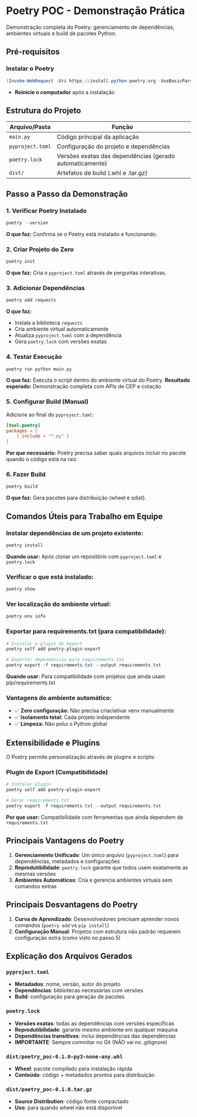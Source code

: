 # Poetry POC - Demonstração Prática

Demonstração completa do Poetry: gerenciamento de dependências, ambientes virtuais e build de pacotes Python.

## Pré-requisitos

### Instalar o Poetry

```powershell
(Invoke-WebRequest -Uri https://install.python-poetry.org -UseBasicParsing).Content | py -
```

-   **Reinicie o computador** após a instalação

## Estrutura do Projeto

| Arquivo/Pasta    | Função                                                   |
| ---------------- | -------------------------------------------------------- |
| `main.py`        | Código principal da aplicação                            |
| `pyproject.toml` | Configuração do projeto e dependências                   |
| `poetry.lock`    | Versões exatas das dependências (gerado automaticamente) |
| `dist/`          | Artefatos de build (.whl e .tar.gz)                      |

## Passo a Passo da Demonstração

### 1. Verificar Poetry Instalado

```powershell
poetry --version
```

**O que faz:** Confirma se o Poetry está instalado e funcionando.

### 2. Criar Projeto do Zero

```powershell
poetry init
```

**O que faz:** Cria o `pyproject.toml` através de perguntas interativas.

### 3. Adicionar Dependências

```powershell
poetry add requests
```

**O que faz:**

-   Instala a biblioteca `requests`
-   Cria ambiente virtual automaticamente
-   Atualiza `pyproject.toml` com a dependência
-   Gera `poetry.lock` com versões exatas

### 4. Testar Execução

```powershell
poetry run python main.py
```

**O que faz:** Executa o script dentro do ambiente virtual do Poetry.
**Resultado esperado:** Demonstração completa com APIs de CEP e cotação

### 5. Configurar Build (Manual)

Adicione ao final do `pyproject.toml`:

```toml
[tool.poetry]
packages = [
    { include = "*.py" }
]
```

**Por que necessário:** Poetry precisa saber quais arquivos incluir no pacote quando o código está na raiz.

### 6. Fazer Build

```powershell
poetry build
```

**O que faz:** Gera pacotes para distribuição (wheel e sdist).

## Comandos Úteis para Trabalho em Equipe

### Instalar dependências de um projeto existente:

```powershell
poetry install
```

**Quando usar:** Após clonar um repositório com `pyproject.toml` e `poetry.lock`

### Verificar o que está instalado:

```powershell
poetry show
```

### Ver localização do ambiente virtual:

```powershell
poetry env info
```

### Exportar para requirements.txt (para compatibilidade):

```powershell
# Instalar o plugin de export
poetry self add poetry-plugin-export

# Exportar dependências para requirements.txt
poetry export -f requirements.txt --output requirements.txt
```

**Quando usar:** Para compatibilidade com projetos que ainda usam pip/requirements.txt

### Vantagens do ambiente automático:

-   ✅ **Zero configuração:** Não precisa criar/ativar venv manualmente
-   ✅ **Isolamento total:** Cada projeto independente
-   ✅ **Limpeza:** Não polui o Python global

## Extensibilidade e Plugins

O Poetry permite personalização através de plugins e scripts:

### Plugin de Export (Compatibilidade)

```powershell
# Instalar plugin
poetry self add poetry-plugin-export

# Gerar requirements.txt
poetry export -f requirements.txt --output requirements.txt
```

**Por que usar:** Compatibilidade com ferramentas que ainda dependem de `requirements.txt`

## Principais Vantagens do Poetry

1. **Gerenciamento Unificado**: Um único arquivo (`pyproject.toml`) para dependências, metadados e configurações
2. **Reprodutibilidade**: `poetry.lock` garante que todos usem exatamente as mesmas versões
3. **Ambientes Automáticos**: Cria e gerencia ambientes virtuais sem comandos extras

## Principais Desvantagens do Poetry

1. **Curva de Aprendizado**: Desenvolvedores precisam aprender novos comandos (`poetry add` vs `pip install`)
2. **Configuração Manual**: Projetos com estrutura não padrão requerem configuração extra (como visto no passo 5)

## Explicação dos Arquivos Gerados

### `pyproject.toml`

-   **Metadados**: nome, versão, autor do projeto
-   **Dependências**: bibliotecas necessárias com versões
-   **Build**: configuração para geração de pacotes

### `poetry.lock`

-   **Versões exatas**: todas as dependências com versões específicas
-   **Reprodutibilidade**: garante mesmo ambiente em qualquer máquina
-   **Dependências transitivas**: inclui dependências das dependências
-   **IMPORTANTE**: Sempre commitar no Git (NÃO vai no .gitignore)

### `dist/poetry_poc-0.1.0-py3-none-any.whl`

-   **Wheel**: pacote compilado para instalação rápida
-   **Conteúdo**: código + metadados prontos para distribuição

### `dist/poetry_poc-0.1.0.tar.gz`

-   **Source Distribution**: código fonte compactado
-   **Uso**: para quando wheel não está disponível
